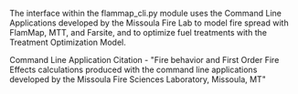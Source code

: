 The interface within the flammap_cli.py module uses the Command Line Applications developed by the Missoula Fire Lab to model fire spread with FlamMap, MTT, and Farsite, and to optimize fuel treatments with the Treatment Optimization Model.

Command Line Application Citation - "Fire behavior and First Order Fire Effects calculations produced with the command line applications developed by the Missoula Fire Sciences Laboratory, Missoula, MT"
